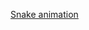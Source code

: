 [Snake animation](https://github.com/siva-chadaram-programming/siva-chadaram-programming/blob/output/github-contribution-grid-snake.svg)
